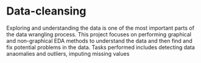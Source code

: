 # Data-cleansing
Exploring and understanding the data is one of the most important parts of the data wrangling process. This project focuses on performing graphical and non-graphical EDA methods to understand the data and then find and fix potential problems in the data. Tasks performed includes detecting data anaomalies and outliers, imputing missing values
